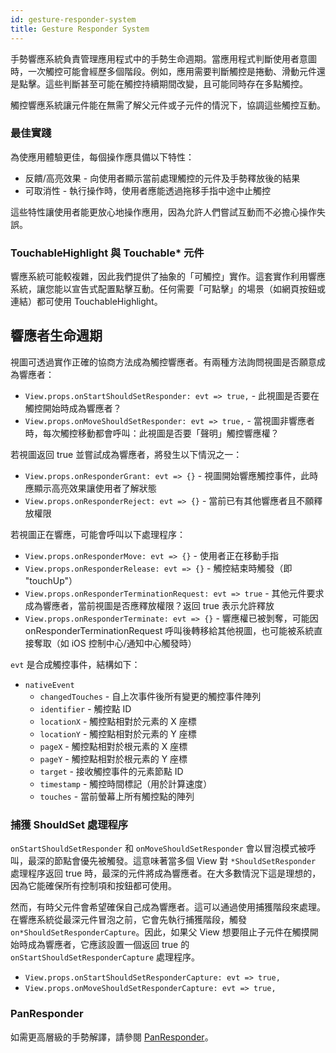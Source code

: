 ```yaml
---
id: gesture-responder-system
title: Gesture Responder System
---
```


手勢響應系統負責管理應用程式中的手勢生命週期。當應用程式判斷使用者意圖時，一次觸控可能會經歷多個階段。例如，應用需要判斷觸控是捲動、滑動元件還是點擊。這些判斷甚至可能在觸控持續期間改變，且可能同時存在多點觸控。

觸控響應系統讓元件能在無需了解父元件或子元件的情況下，協調這些觸控互動。

### 最佳實踐

為使應用體驗更佳，每個操作應具備以下特性：

- 反饋/高亮效果 - 向使用者顯示當前處理觸控的元件及手勢釋放後的結果
- 可取消性 - 執行操作時，使用者應能透過拖移手指中途中止觸控

這些特性讓使用者能更放心地操作應用，因為允許人們嘗試互動而不必擔心操作失誤。

### TouchableHighlight 與 Touchable* 元件

響應系統可能較複雜，因此我們提供了抽象的「可觸控」實作。這套實作利用響應系統，讓您能以宣告式配置點擊互動。任何需要「可點擊」的場景（如網頁按鈕或連結）都可使用 TouchableHighlight。

## 響應者生命週期

視圖可透過實作正確的協商方法成為觸控響應者。有兩種方法詢問視圖是否願意成為響應者：

- `View.props.onStartShouldSetResponder: evt => true,` - 此視圖是否要在觸控開始時成為響應者？
- `View.props.onMoveShouldSetResponder: evt => true,` - 當視圖非響應者時，每次觸控移動都會呼叫：此視圖是否要「聲明」觸控響應權？

若視圖返回 true 並嘗試成為響應者，將發生以下情況之一：

- `View.props.onResponderGrant: evt => {}` - 視圖開始響應觸控事件，此時應顯示高亮效果讓使用者了解狀態
- `View.props.onResponderReject: evt => {}` - 當前已有其他響應者且不願釋放權限

若視圖正在響應，可能會呼叫以下處理程序：

- `View.props.onResponderMove: evt => {}` - 使用者正在移動手指
- `View.props.onResponderRelease: evt => {}` - 觸控結束時觸發（即 "touchUp"）
- `View.props.onResponderTerminationRequest: evt => true` - 其他元件要求成為響應者，當前視圖是否應釋放權限？返回 true 表示允許釋放
- `View.props.onResponderTerminate: evt => {}` - 響應權已被剝奪，可能因 onResponderTerminationRequest 呼叫後轉移給其他視圖，也可能被系統直接奪取（如 iOS 控制中心/通知中心觸發時）

`evt` 是合成觸控事件，結構如下：

- `nativeEvent`
  - `changedTouches` - 自上次事件後所有變更的觸控事件陣列
  - `identifier` - 觸控點 ID
  - `locationX` - 觸控點相對於元素的 X 座標
  - `locationY` - 觸控點相對於元素的 Y 座標
  - `pageX` - 觸控點相對於根元素的 X 座標
  - `pageY` - 觸控點相對於根元素的 Y 座標
  - `target` - 接收觸控事件的元素節點 ID
  - `timestamp` - 觸控時間標記（用於計算速度）
  - `touches` - 當前螢幕上所有觸控點的陣列

### 捕獲 ShouldSet 處理程序

`onStartShouldSetResponder` 和 `onMoveShouldSetResponder` 會以冒泡模式被呼叫，最深的節點會優先被觸發。這意味著當多個 View 對 `*ShouldSetResponder` 處理程序返回 true 時，最深的元件將成為響應者。在大多數情況下這是理想的，因為它能確保所有控制項和按鈕都可使用。

然而，有時父元件會希望確保自己成為響應者。這可以通過使用捕獲階段來處理。在響應系統從最深元件冒泡之前，它會先執行捕獲階段，觸發 `on*ShouldSetResponderCapture`。因此，如果父 View 想要阻止子元件在觸摸開始時成為響應者，它應該設置一個返回 true 的 `onStartShouldSetResponderCapture` 處理程序。

- `View.props.onStartShouldSetResponderCapture: evt => true,`
- `View.props.onMoveShouldSetResponderCapture: evt => true,`

### PanResponder

如需更高層級的手勢解譯，請參閱 [PanResponder](panresponder.md)。